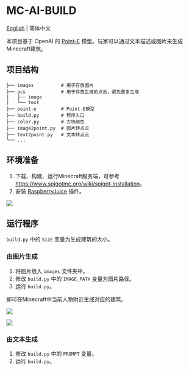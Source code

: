 # MC-AI-BUILD

[English](README.md) | 简体中文

本项目基于 OpenAI 的 [Point-E](https://openai.com/research/point-e) 模型。玩家可以通过文本描述或图片来生成Minecraft建筑。

## 项目结构
```
├── images          # 用于存放图片
├── pcs             # 用于存放生成的点云，避免重复生成
|   ├── image
|   └── text
├── point-e         # Point-E模型
├── build.py        # 程序入口
├── color.py        # 方块颜色
├── image2point.py  # 图片转点云
├── text2point.py   # 文本转点云
└── ...
```

## 环境准备
1. 下载、构建、运行Minecraft服务端，可参考<https://www.spigotmc.org/wiki/spigot-installation>。
2. 安装 [RaspberryJuice](https://github.com/zhuowei/RaspberryJuice) 插件。

![](https://file.moluuser.com/img/202308052327994.png)

## 运行程序
`build.py` 中的 `SIZE` 变量为生成建筑的大小。

### 由图片生成
1. 将图片放入 `images` 文件夹中。
2. 修改 `build.py` 中的 `IMAGE_PATH` 变量为图片路径。
3. 运行 `build.py`。

即可在Minecraft中当前人物附近生成对应的建筑。

![](https://file.moluuser.com/img/202308052333507.png)

![](https://file.moluuser.com/img/202308052336193.png)

### 由文本生成
1. 修改 `build.py` 中的 `PROMPT` 变量。
2. 运行 `build.py`。
